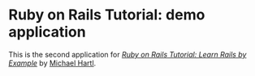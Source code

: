 # Ruby on Rails Tutorial: demo application

This is the second application for
[*Ruby on Rails Tutorial: Learn Rails by Example*](http://railstutorial.org/)
by [Michael Hartl](http://michaelhartl.com).